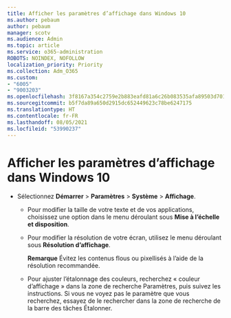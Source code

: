 ```yaml
---
title: Afficher les paramètres d’affichage dans Windows 10
ms.author: pebaum
author: pebaum
manager: scotv
ms.audience: Admin
ms.topic: article
ms.service: o365-administration
ROBOTS: NOINDEX, NOFOLLOW
localization_priority: Priority
ms.collection: Adm_O365
ms.custom:
- "6005"
- "9003203"
ms.openlocfilehash: 3f8167a354c2759e2b883eafd81a6c26b083535afa89503d701b600792f47ff1
ms.sourcegitcommit: b5f7da89a650d2915dc652449623c78be6247175
ms.translationtype: HT
ms.contentlocale: fr-FR
ms.lasthandoff: 08/05/2021
ms.locfileid: "53990237"
---
```

# <a name="view-display-settings-in-windows-10"></a>Afficher les paramètres d’affichage dans Windows 10

- Sélectionnez **Démarrer**  > **Paramètres**  > **Système** > **Affichage**.
    -  Pour modifier la taille de votre texte et de vos applications, choisissez une option dans le menu déroulant sous **Mise à l’échelle et disposition**.
    - Pour modifier la résolution de votre écran, utilisez le menu déroulant sous **Résolution d’affichage**.
     
      **Remarque** Évitez les contenus flous ou pixellisés à l’aide de la résolution recommandée.
    - Pour ajuster l’étalonnage des couleurs, recherchez « couleur d’affichage » dans la zone de recherche Paramètres, puis suivez les instructions. Si vous ne voyez pas le paramètre que vous recherchez, essayez de le rechercher dans la zone de recherche de la barre des tâches Étalonner.
